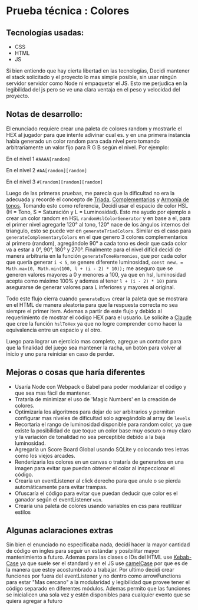 # Prueba técnica : Colores

## Tecnologías usadas:

- CSS
- HTML
- JS

Si bien entiendo que hay cierta libertad en las tecnologías, Decidí mantener el stack solicitado y el proyecto lo mas simple posible, sin usar ningún servidor servidor como Node ni empaquetar el JS. Esto me perjudica en la legibilidad del js pero se ve una clara ventaja en el peso y velocidad del proyecto.

## Notas de desarrollo:

El enunciado requiere crear una paleta de colores random y mostrarle el HEX al jugador para que intente adivinar cual es. y en una primera instancia había generado un color random para cada nivel pero tomando arbitrariamente un valor fijo para R G B según el nivel. Por ejemplo:

En el nivel 1 `#AAAA[random]`

En el nivel 2 `#AA[random][random]`

En el nivel 3 `#[random][random][random]`

Luego de las primeras pruebas, me parecía que la dificultad no era la adecuada y recordé el concepto de [Triada](https://piktochart.com/es/blog/como-elegir-la-paleta-de-colores-parte-ii-herramientas-para-combinar-colores/), [Complementarios](https://es.wikipedia.org/wiki/Colores_complementarios) y [Armonía de tonos](https://educacionplasticayvisual.com/color/armonias-de-color/).
Tomando esto como referencia, Decidí usar el espacio de color HSL (H = Tono, S = Saturación y L = Luminosidad).
Esto me ayudo por ejemplo a crear un color random en HSL `randomHslColorGenerator` y en base a el, para el primer nivel agregarle 120° al tono, 120° nace de los ángulos internos del triangulo, esto se puede ver en `generateTriadColors`.
Similar es el caso para `generateComplementaryColors` en el que genero 3 colores complementarios al primero (random), agregándole 90° a cada tono es decir que cada color va a estar a 0°, 90°, 180° y 270°.
Finalmente para el nivel difícil decidí de manera arbitraria en la función `generateToneHarmonies`, que por cada color que quería generar `i < 5`, se genere diferente luminosidad, `const newL = Math.max(0, Math.min(100, l + (i - 2) * 10));` me aseguro que se generen valores mayores a 0 y menores a 100, ya que en hsl, luminosidad acepta como máximo 100% y ademas al tener `l + (i - 2) * 10)` para asegurarse de generar valores para L inferiores y mayores al original.

Todo este flujo cierra cuando `generateDivs` crear la paleta que se mostrara en el HTML de manera aleatoria para que la respuesta correcta no sea siempre el primer item. Ademas a partir de este flujo y debido al requerimiento de mostrar el código HEX para el usuario. Le solicite a [Claude](https://claude.ai/) que cree la función `hslToHex` ya que no logre comprender como hacer la equivalencia entre un espacio y el otro.

Luego para lograr un ejercicio mas completo, agregue un contador para que la finalidad del juego sea mantener la racha, un botón para volver al inicio y uno para reiniciar en caso de perder.

## Mejoras o cosas que haría diferentes

- Usaría Node con Webpack o Babel para poder modularizar el código y que sea mas fácil de mantener.
- Trataría de minimizar el uso de 'Magic Numbers' en la creación de colores.
- Optimizaría los algoritmos para dejar de ser arbitrarios y permitan configurar mas niveles de dificultad solo agregándolo al array de `levels`
- Recortaría el rango de luminosidad disponible para random color, ya que existe la posibilidad de que toque un color base muy oscuro o muy claro y la variación de tonalidad no sea perceptible debido a la baja luminosidad.
- Agregaría un Score Board Global usando SQLite y colocando tres letras como los viejos arcades.
- Renderizaria los colores en un canvas o trataría de generarlos en una imagen para evitar que puedan obtener el color al inspeccionar el código.
- Crearía un eventListener al click derecho para que anule o se pierda automáticamente para evitar trampas.
- Ofuscaría el código para evitar que puedan deducir que color es el ganador según el eventListener `win`.
- Crearía una paleta de colores usando variables en css para reutilizar estilos

## Algunas aclaraciones extras

Sin bien el enunciado no especificaba nada, decidí hacer la mayor cantidad de código en ingles para seguir un estándar y posibilitar mayor mantenimiento a futuro.
Ademas para las clases o IDs del HTML use [Kebab-Case](https://developer.mozilla.org/en-US/docs/Glossary/Kebab_case) ya que suele ser el standard y en el JS use [camelCase](https://developer.mozilla.org/en-US/docs/Glossary/Camel_case) por que es de la manera que estoy acostumbrado a trabajar.
Por ultimo decidí crear funciones por fuera del eventListener y no dentro como arrowFunctions para estar "Mas cercano" a la modularidad y legibilidad que provee tener el código separado en diferentes módulos. Ademas permito que las funciones se inicialicen una sola vez y estén disponibles para cualquier evento que se quiera agregar a futuro
